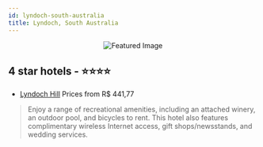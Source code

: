 ```yaml
---
id: lyndoch-south-australia
title: Lyndoch, South Australia
---
```


<center><img src="https://i.travelapi.com/hotels/5000000/4790000/4789200/4789160/da5a620c_z.jpg" alt="Featured Image" /></center>


##  4 star hotels - ⭐️⭐️⭐️⭐️

-    [Lyndoch Hill](https://us.hurb.com/hotels/lyndoch/lyndoch-hill-JNP-JP261198?cmp=18055) Prices from R$ 441,77
   > Enjoy a range of recreational amenities, including an attached winery, an outdoor pool, and bicycles to rent. This hotel also features complimentary wireless Internet access, gift shops/newsstands, and wedding services.
